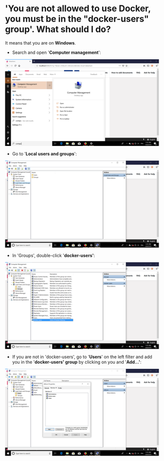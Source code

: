 # 'You are not allowed to use Docker, you must be in the "docker-users" group'. What should I do?

It means that you are on **Windows**.

* Search and open '**Computer management**':

![](<../../../.gitbook/assets/Screenshot (10) (1) (1) (1).png>)

* Go to '**Local users and groups**':

![](<../../../.gitbook/assets/Screenshot (11) (1) (1) (2).png>)

* In 'Groups', double-click '**docker-users'**:

![](<../../../.gitbook/assets/Screenshot (12) (1) (1) (1).png>)

* If you are not in 'docker-users', go to '**Users**' on the left filter and add you in the '**docker-users' group** by clicking on you and '**Add...'**:

![](<../../../.gitbook/assets/Screenshot (13) (1) (1) (1).png>)
